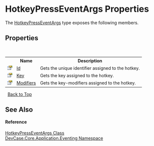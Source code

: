 # HotkeyPressEventArgs Properties
 

The <a href="T_DevCase_Core_Application_Eventing_HotkeyPressEventArgs">HotkeyPressEventArgs</a> type exposes the following members.


## Properties
&nbsp;<table><tr><th></th><th>Name</th><th>Description</th></tr><tr><td>![Public property](media/pubproperty.gif "Public property")</td><td><a href="P_DevCase_Core_Application_Eventing_HotkeyPressEventArgs_Id">Id</a></td><td>
Gets the unique identifier assigned to the hotkey.</td></tr><tr><td>![Public property](media/pubproperty.gif "Public property")</td><td><a href="P_DevCase_Core_Application_Eventing_HotkeyPressEventArgs_Key">Key</a></td><td>
Gets the key assigned to the hotkey.</td></tr><tr><td>![Public property](media/pubproperty.gif "Public property")</td><td><a href="P_DevCase_Core_Application_Eventing_HotkeyPressEventArgs_Modifiers">Modifiers</a></td><td>
Gets the key-modifiers assigned to the hotkey.</td></tr></table>&nbsp;
<a href="#hotkeypresseventargs-properties">Back to Top</a>

## See Also


#### Reference
<a href="T_DevCase_Core_Application_Eventing_HotkeyPressEventArgs">HotkeyPressEventArgs Class</a><br /><a href="N_DevCase_Core_Application_Eventing">DevCase.Core.Application.Eventing Namespace</a><br />